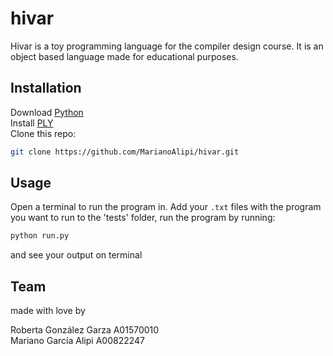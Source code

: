 # hivar

Hivar is a toy programming language for the compiler design course. It is an object based language made for educational purposes.

## Installation
Download [Python](https://www.python.org/downloads/)  
Install [PLY](https://pypi.org/project/ply/)  
Clone this repo:
```bash
git clone https://github.com/MarianoAlipi/hivar.git
```

## Usage
Open a terminal to run the program in.
Add your `.txt` files with the program you want to run to the 'tests' folder, run the program by running:
```bash
python run.py
```
and see your output on terminal


## Team
made with love by


Roberta González Garza A01570010  
Mariano García Alipi A00822247

